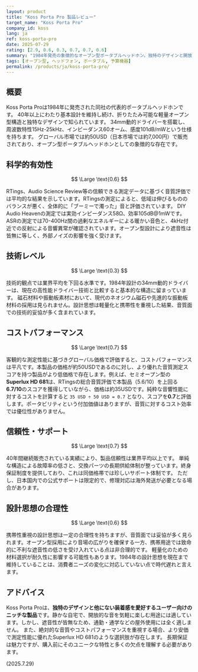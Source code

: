 ```yaml
---
layout: product
title: "Koss Porta Pro 製品レビュー"
target_name: "Koss Porta Pro"
company_id: koss
lang: ja
ref: koss-porta-pro
date: 2025-07-29
rating: [2.9, 0.6, 0.3, 0.7, 0.7, 0.6]
summary: "1984年発売の象徴的なオープン型ポータブルヘッドホン。独特のデザインと開放的なサウンドを提供するが、技術的な古さと遮音性の欠如が課題。より優れた測定性能を持つ安価な製品が存在するため、コストパフォーマンスは限定的。"
tags: [オープン型, ヘッドフォン, ポータブル, 予算機器]
permalink: /products/ja/koss-porta-pro/
---
```

## 概要

Koss Porta Proは1984年に発売された同社の代表的ポータブルヘッドホンです。 40年以上にわたり基本設計を維持し続け、折りたたみ可能な軽量オープン型構造と独特なデザインで知られています。 34mm動的ドライバーを搭載し、周波数特性15Hz-25kHz、インピーダンス60オーム、感度101dB/mWという仕様を持ちます。 グローバル市場では約50USD（日本市場では約7,000円）で販売されており、オープン型ポータブルヘッドホンとしての象徴的な存在です。

## 科学的有効性

$$ \Large \text{0.6} $$

RTings、Audio Science Review等の信頼できる測定データに基づく音質評価では平均的な結果を示しています。RTingsの測定によると、低域は伸びるもののバランスが悪く、全体的に「ブーミーで濁った」音と評価されています。 DIY Audio Heavenの測定では実効インピーダンス58Ω、効率105dB@1mWです。ASRの測定では70-400Hz間の過剰なエネルギーによる暖かい音色と、4kHz付近での反射による音響異常が確認されています。オープン型設計により遮音性は皆無に等しく、外部ノイズの影響を強く受けます。

## 技術レベル

$$ \Large \text{0.3} $$

技術的観点では業界平均を下回る水準です。1984年設計の34mm動的ドライバーは、現在の高性能ドライバー技術と比較すると基本的な構造に留まっています。 磁石材料や振動板素材において、現代のネオジウム磁石や先進的な振動板材料の採用は見られません。設計思想は軽量化と携帯性を重視した結果、音質面での技術的妥協が多く含まれています。

## コストパフォーマンス

$$ \Large \text{0.7} $$

客観的な測定性能に基づきグローバル価格で評価すると、コストパフォーマンスは平凡です。本製品の価格が約50USDであるのに対し、より優れた音質測定スコアを持つ製品がより低価格で存在します。例えば、セミオープン型の**Superlux HD 681**は、RTingsの総合音質評価で本製品（5.6/10）を上回る**6.7/10**のスコアを獲得していながら、価格は約35USDです。純粋な音響性能に対するコストを計算すると `35 USD ÷ 50 USD = 0.7` となり、スコアを**0.7**と評価します。ポータビリティという付加価値はありますが、音質に対するコスト効率では優位性がありません。

## 信頼性・サポート

$$ \Large \text{0.7} $$

40年間継続販売されている実績により、製品信頼性は業界平均以上です。 単純な構造による故障率の低さと、交換パーツの長期供給体制が整っています。終身保証制度を提供しており、これは同価格帯では珍しいサポート体制です。 ただし、日本国内での公式サポートは限定的で、修理対応は海外発送が必要となる場合があります。

## 設計思想の合理性

$$ \Large \text{0.6} $$

携帯性重視の設計思想は一定の合理性を持ちますが、音質面では妥協が多く見られます。オープン型採用により音場の広がりを確保する一方、携帯用途では致命的に不利な遮音性の低さを受け入れている点は非合理的です。 軽量化のための材料選択が耐久性に影響する可能性もあります。1984年の設計思想を現在まで維持していることは、消費者ニーズの変化に対応していない点で時代遅れと言えます。

## アドバイス

Koss Porta Proは、**独特のデザインと他にない装着感を愛好するユーザー向けのニッチな製品**です。静かな自宅で、開放的な音を気軽に楽しむ用途には適しています。しかし、遮音性が皆無なため、通勤・通学などの屋外使用には全く適しません。 また、絶対的な音質やコストパフォーマンスを重視する場合、より安価で測定性能に優れたSuperlux HD 681のような選択肢が存在します。 長期保証は魅力ですが、購入前にそのユニークな特性と多くの欠点を理解する必要があります。

(2025.7.29)
